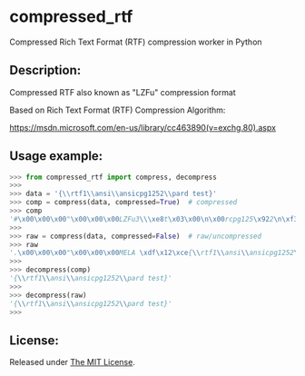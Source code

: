 # compressed_rtf

Compressed Rich Text Format (RTF) compression worker in Python

Description:
------------

Compressed RTF also known as "LZFu" compression format

Based on Rich Text Format (RTF) Compression Algorithm:

https://msdn.microsoft.com/en-us/library/cc463890(v=exchg.80).aspx


Usage example:
--------------

```python
>>> from compressed_rtf import compress, decompress
>>>
>>> data = '{\\rtf1\\ansi\\ansicpg1252\\pard test}'
>>> comp = compress(data, compressed=True)  # compressed
>>> comp
'#\x00\x00\x00"\x00\x00\x00LZFu3\\\xe8t\x03\x00\n\x00rcpg125\x922\n\xf3 t\x07\x90t}\x0f\x10'
>>>
>>> raw = compress(data, compressed=False)  # raw/uncompressed
>>> raw
'.\x00\x00\x00"\x00\x00\x00MELA \xdf\x12\xce{\\rtf1\\ansi\\ansicpg1252\\pard test}'
>>>
>>> decompress(comp)
'{\\rtf1\\ansi\\ansicpg1252\\pard test}'
>>>
>>> decompress(raw)
'{\\rtf1\\ansi\\ansicpg1252\\pard test}'
>>>
```

License:
--------
Released under [The MIT License](https://github.com/delimitry/compressed_rtf/blob/master/LICENSE).
